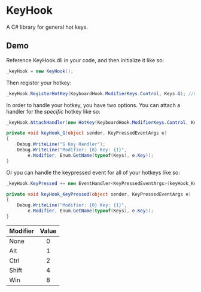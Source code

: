 # KeyHook

A C# library for general hot keys.

## Demo

Reference KeyHook.dll in your code, and then initialize it like so:

```C#
_keyHook = new KeyHook();
```

Then register your hotkey:

```C#
_keyHook.RegisterHotKey(KeyboardHook.ModifierKeys.Control, Keys.G); //Ctrl+G
```
In order to handle your hotkey, you have two options.
You can attach a handler for the _specific_ hotkey like so:

```C#
_keyHook.AttachHandler(new HotKey(KeyboardHook.ModifierKeys.Control, Keys.G), keyHook_G);

private void keyHook_G(object sender, KeyPressedEventArgs e)
{
	Debug.WriteLine("G Key Handler");
	Debug.WriteLine("Modifier: {0} Key: {1}",
		e.Modifier, Enum.GetName(typeof(Keys), e.Key));
}
```
Or you can handle the keypressed event for all of your hotkeys like so:

```C#
_keyHook.KeyPressed += new EventHandler<KeyPressedEventArgs>(keyHook_KeyPressed);

private void keyHook_KeyPressed(object sender, KeyPressedEventArgs e)
{
	Debug.WriteLine("Modifier: {0} Key: {1}",
		e.Modifier, Enum.GetName(typeof(Keys), e.Key));
}
```

| Modifier | Value |
|:---------|:-----:|
| None     | 0     |
| Alt      | 1     |
| Ctrl     | 2     |
| Shift    | 4     |
| Win      | 8     |
